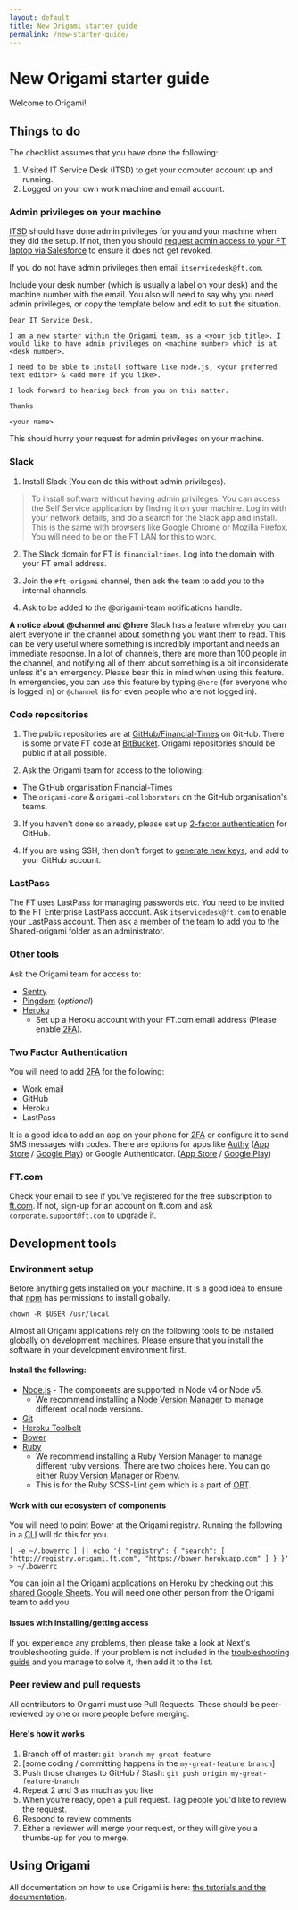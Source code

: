 ```yaml
---
layout: default
title: New Origami starter guide
permalink: /new-starter-guide/
---
```


# New Origami starter guide

Welcome to Origami!

## Things to do

The checklist assumes that you have done the following:

1. Visited IT Service Desk (ITSD) to get your computer account up and running.
2. Logged on your own work machine and email account.

### Admin privileges on your machine

<abbr title="IT Services Desk">ITSD</abbr> should have done admin privileges for you and your machine when they did the setup. If not, then you should [request admin access to your FT laptop via Salesforce](https://financialtimes.my.salesforce.com/home/home.jsp) to ensure it does not get revoked.

If you do not have admin privileges then email `itservicedesk@ft.com`.

Include your desk number (which is usually a label on your desk) and the machine number with the email. You also will need to say why you need admin privileges, or copy the template below and edit to suit the situation.

```
Dear IT Service Desk,

I am a new starter within the Origami team, as a <your job title>. I would like to have admin privileges on <machine number> which is at <desk number>.

I need to be able to install software like node.js, <your preferred text editor> & <add more if you like>.

I look forward to hearing back from you on this matter.

Thanks

<your name>
```

This should hurry your request for admin privileges on your machine.

### Slack

1. Install Slack (You can do this without admin privileges).
  > To install software without having admin privileges. You can access the Self Service application by finding it on your machine. Log in with your network details, and do a search for the Slack app and install. This is the same with browsers like Google Chrome or Mozilla Firefox. You will need to be on the FT LAN for this to work.

2. The Slack domain for FT is `financialtimes`. Log into the domain with your FT email address.

3. Join the `#ft-origami` channel, then ask the team to add you to the internal channels.

4. Ask to be added to the @origami-team notifications handle.

**A notice about @channel and @here** Slack has a feature whereby you can alert everyone in the channel about something you want them to read.  This can be very useful where something is incredibly important and needs an immediate response. In a lot of channels, there are more than 100 people in the channel, and notifying all of them about something is a bit inconsiderate unless it's an emergency. Please bear this in mind when using this feature.
In emergencies, you can use this feature by typing `@here` (for everyone who is logged in) or `@channel` (is for even people who are not logged in).

### Code repositories

1. The public repositories are at [GitHub/Financial-Times](https://github.com/Financial-Times) on GitHub. There is some private FT code at [BitBucket](http://git.svc.ft.com/). Origami repositories should be public if at all possible.

2. Ask the Origami team for access to the following:
  - The GitHub organisation Financial-Times
  - The `origami-core` & `origami-colloborators` on the GitHub organisation's teams.

3. If you haven't done so already, please set up [2-factor authentication](https://help.github.com/articles/about-two-factor-authentication/) for GitHub.

4. If you are using SSH, then don't forget to [generate new keys](https://help.github.com/articles/generating-an-ssh-key/), and add to your GitHub account.

### LastPass

The FT uses LastPass for managing passwords etc. You need to be invited to the FT Enterprise LastPass account. Ask `itservicedesk@ft.com` to enable your LastPass account. Then ask a member of the team to add you to the Shared-origami folder as an administrator.

### Other tools

Ask the Origami team for access to:

- [Sentry](https://app.getsentry.com/auth/login/financial-times/)
- [Pingdom](https://www.pingdom.com/) (_optional_)
- [Heroku](https://www.heroku.com/)
  - Set up a Heroku account with your FT.com email address (Please enable <abbr title="Two Factor Authentication">2FA</abbr>).

### Two Factor Authentication

You will need to add <abbr title="Two Factor Authentication">2FA</abbr> for the following:

- Work email
- GitHub
- Heroku
- LastPass

It is a good idea to add an app on your phone for <abbr title="Two Factor Authentication">2FA</abbr> or configure it to send SMS messages with codes. There are options for apps like [Authy](https://www.authy.com/) ([App Store](https://itunes.apple.com/gb/app/authy/id494168017) / [Google Play](https://play.google.com/store/apps/details?id=com.authy.authy)) or Google Authenticator. ([App Store](https://itunes.apple.com/gb/app/google-authenticator/id388497605) / [Google Play](https://play.google.com/store/apps/details?id=com.google.android.apps.authenticator2))

### FT.com

Check your email to see if you’ve registered for the free subscription to [ft.com](https://www.ft.com/). If not, sign-up for an account on ft.com and ask `corporate.support@ft.com` to upgrade it.

## Development tools

### Environment setup

Before anything gets installed on your machine. It is a good idea to ensure that <abbr title="Node Package Manager">npm</abbr> has permissions to install globally.

```
chown -R $USER /usr/local
```

Almost all Origami applications rely on the following tools to be installed globally on development machines. Please ensure that you install the software in your development environment first.

#### Install the following:

- [Node.js](https://nodejs.org/) - The components are supported in Node v4 or Node v5.
  - We recommend installing a [Node Version Manager](https://github.com/creationix/nvm) to manage different local node versions.
- [Git](https://git-scm.com/)
- [Heroku Toolbelt](https://toolbelt.heroku.com/)
- [Bower](http://bower.io/)
- [Ruby](http://www.ruby-lang.org/)
  - We recommend installing a Ruby Version Manager to manage different ruby versions. There are two choices here. You can go either [Ruby Version Manager](https://rvm.io/) or [Rbenv](https://github.com/rbenv/rbenv).
  - This is for the Ruby SCSS-Lint gem which is a part of <abbr title="Origami Build Tools">OBT</abbr>.

#### Work with our ecosystem of components

You will need to point Bower at the Origami registry. Running the following in a <abbr title="Command Line Interface">CLI</abbr> will do this for you.

```
[ -e ~/.bowerrc ] || echo '{ "registry": { "search": [ "http://registry.origami.ft.com", "https://bower.herokuapp.com" ] } }' > ~/.bowerrc
```

You can join all the Origami applications on Heroku by checking out this [shared Google Sheets](https://docs.google.com/a/ft.com/spreadsheets/d/1xk1tyn60ZCmLk1I39Dot-08c9pBJeeX3g9MDENDqjKk/edit?usp=drive_web). You will need one other person from the Origami team to add you.

#### Issues with installing/getting access

If you experience any problems, then please take a look at Next's troubleshooting guide. If your problem is not included in the [troubleshooting guide](http://financial-times.github.io/next/docs/developer-guide/troubleshooting/) and you manage to solve it, then add it to the list.

### Peer review and pull requests

All contributors to Origami must use Pull Requests. These should be peer-reviewed by one or more people before merging.

#### Here's how it works

1. Branch off of master: `git branch my-great-feature`
2. [some coding / committing happens in the `my-great-feature branch`]
3. Push those changes to GitHub / Stash: `git push origin my-great-feature-branch`
4. Repeat 2 and 3 as much as you like
5. When you're ready, open a pull request. Tag people you'd like to review the request.
6. Respond to review comments
7. Either a reviewer will merge your request, or they will give you a thumbs-up for you to merge.

## Using Origami

All documentation on how to use Origami is here: [the tutorials and the documentation](http://origami.ft.com/).
